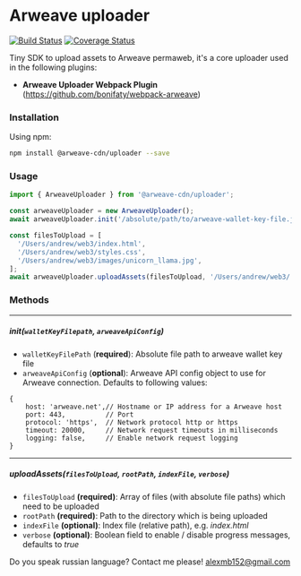 Arweave uploader
===

[![Build Status](https://travis-ci.com/bonifaty/arweave-uploader.svg?branch=master)](https://travis-ci.com/bonifaty/arweave-uploader)
[![Coverage Status](https://coveralls.io/repos/github/bonifaty/arweave-uploader/badge.svg?branch=master)](https://coveralls.io/github/bonifaty/arweave-uploader?branch=master)

Tiny SDK to upload assets to Arweave permaweb, it's a core uploader used in the following plugins:

* **Arweave Uploader Webpack Plugin** (https://github.com/bonifaty/webpack-arweave)

### Installation

Using npm:

```sh
npm install @arweave-cdn/uploader --save 
```

### Usage

```js
import { ArweaveUploader } from '@arweave-cdn/uploader';

const arweaveUploader = new ArweaveUploader();
await arweaveUploader.init('/absolute/path/to/arweave-wallet-key-file.json');

const filesToUpload = [
  '/Users/andrew/web3/index.html',
  '/Users/andrew/web3/styles.css',
  '/Users/andrew/web3/images/unicorn_llama.jpg',
];
await arweaveUploader.uploadAssets(filesToUpload, '/Users/andrew/web3/', 'index.html');
```

### Methods

--- 
##### init(`walletKeyFilepath`, `arweaveApiConfig`)

- `walletKeyFilePath` (**required**): Absolute file path to arweave wallet key file
- `arweaveApiConfig` (**optional**): Arweave API config object to use for Arweave connection. Defaults to following values:
```
{
    host: 'arweave.net',// Hostname or IP address for a Arweave host
    port: 443,          // Port
    protocol: 'https',  // Network protocol http or https
    timeout: 20000,     // Network request timeouts in milliseconds
    logging: false,     // Enable network request logging
}
```

----

##### uploadAssets(`filesToUpload`, `rootPath`, `indexFile`, `verbose`)

- `filesToUpload` **(required)**: Array of files (with absolute file paths) which need to be uploaded 
- `rootPath` **(required)**: Path to the directory which is being uploaded
- `indexFile` **(optional)**: Index file (relative path), e.g. _index.html_
- `verbose` **(optional)**: Boolean field to enable / disable progress messages, defaults to _true_

Do you speak russian language? Contact me please! alexmb152@gmail.com
